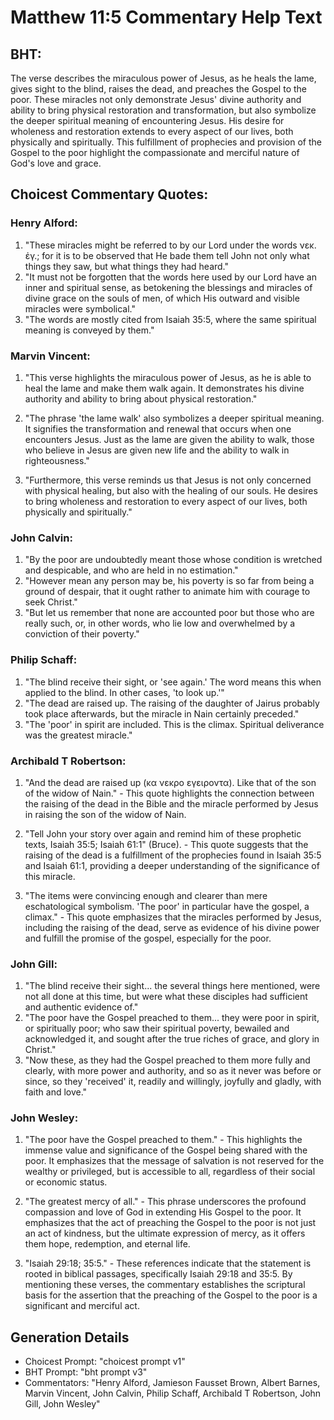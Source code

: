 # Matthew 11:5 Commentary Help Text

## BHT:
The verse describes the miraculous power of Jesus, as he heals the lame, gives sight to the blind, raises the dead, and preaches the Gospel to the poor. These miracles not only demonstrate Jesus' divine authority and ability to bring physical restoration and transformation, but also symbolize the deeper spiritual meaning of encountering Jesus. His desire for wholeness and restoration extends to every aspect of our lives, both physically and spiritually. This fulfillment of prophecies and provision of the Gospel to the poor highlight the compassionate and merciful nature of God's love and grace.

## Choicest Commentary Quotes:
### Henry Alford:
1. "These miracles might be referred to by our Lord under the words νεκ. ἐγ.; for it is to be observed that He bade them tell John not only what things they saw, but what things they had heard." 
2. "It must not be forgotten that the words here used by our Lord have an inner and spiritual sense, as betokening the blessings and miracles of divine grace on the souls of men, of which His outward and visible miracles were symbolical."
3. "The words are mostly cited from Isaiah 35:5, where the same spiritual meaning is conveyed by them."

### Marvin Vincent:
1. "This verse highlights the miraculous power of Jesus, as he is able to heal the lame and make them walk again. It demonstrates his divine authority and ability to bring about physical restoration."

2. "The phrase 'the lame walk' also symbolizes a deeper spiritual meaning. It signifies the transformation and renewal that occurs when one encounters Jesus. Just as the lame are given the ability to walk, those who believe in Jesus are given new life and the ability to walk in righteousness."

3. "Furthermore, this verse reminds us that Jesus is not only concerned with physical healing, but also with the healing of our souls. He desires to bring wholeness and restoration to every aspect of our lives, both physically and spiritually."

### John Calvin:
1. "By the poor are undoubtedly meant those whose condition is wretched and despicable, and who are held in no estimation."
2. "However mean any person may be, his poverty is so far from being a ground of despair, that it ought rather to animate him with courage to seek Christ."
3. "But let us remember that none are accounted poor but those who are really such, or, in other words, who lie low and overwhelmed by a conviction of their poverty."

### Philip Schaff:
1. "The blind receive their sight, or 'see again.' The word means this when applied to the blind. In other cases, 'to look up.'" 
2. "The dead are raised up. The raising of the daughter of Jairus probably took place afterwards, but the miracle in Nain certainly preceded." 
3. "The 'poor' in spirit are included. This is the climax. Spiritual deliverance was the greatest miracle."

### Archibald T Robertson:
1. "And the dead are raised up (κα νεκρο εγειροντα). Like that of the son of the widow of Nain." - This quote highlights the connection between the raising of the dead in the Bible and the miracle performed by Jesus in raising the son of the widow of Nain. 

2. "Tell John your story over again and remind him of these prophetic texts, Isaiah 35:5; Isaiah 61:1" (Bruce). - This quote suggests that the raising of the dead is a fulfillment of the prophecies found in Isaiah 35:5 and Isaiah 61:1, providing a deeper understanding of the significance of this miracle. 

3. "The items were convincing enough and clearer than mere eschatological symbolism. 'The poor' in particular have the gospel, a climax." - This quote emphasizes that the miracles performed by Jesus, including the raising of the dead, serve as evidence of his divine power and fulfill the promise of the gospel, especially for the poor.

### John Gill:
1. "The blind receive their sight... the several things here mentioned, were not all done at this time, but were what these disciples had sufficient and authentic evidence of." 
2. "The poor have the Gospel preached to them... they were poor in spirit, or spiritually poor; who saw their spiritual poverty, bewailed and acknowledged it, and sought after the true riches of grace, and glory in Christ." 
3. "Now these, as they had the Gospel preached to them more fully and clearly, with more power and authority, and so as it never was before or since, so they 'received' it, readily and willingly, joyfully and gladly, with faith and love."

### John Wesley:
1. "The poor have the Gospel preached to them." - This highlights the immense value and significance of the Gospel being shared with the poor. It emphasizes that the message of salvation is not reserved for the wealthy or privileged, but is accessible to all, regardless of their social or economic status.

2. "The greatest mercy of all." - This phrase underscores the profound compassion and love of God in extending His Gospel to the poor. It emphasizes that the act of preaching the Gospel to the poor is not just an act of kindness, but the ultimate expression of mercy, as it offers them hope, redemption, and eternal life.

3. "Isaiah 29:18; 35:5." - These references indicate that the statement is rooted in biblical passages, specifically Isaiah 29:18 and 35:5. By mentioning these verses, the commentary establishes the scriptural basis for the assertion that the preaching of the Gospel to the poor is a significant and merciful act.


## Generation Details
- Choicest Prompt: "choicest prompt v1"
- BHT Prompt: "bht prompt v3"
- Commentators: "Henry Alford, Jamieson Fausset Brown, Albert Barnes, Marvin Vincent, John Calvin, Philip Schaff, Archibald T Robertson, John Gill, John Wesley"
